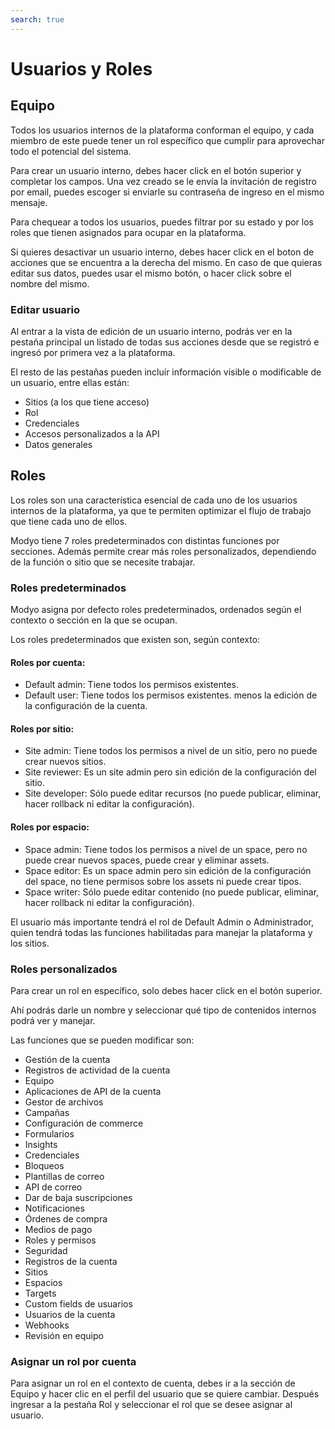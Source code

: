 ```yaml
---
search: true
---
```


# Usuarios y Roles

## Equipo

Todos los usuarios internos de la plataforma conforman el equipo, y cada miembro de este puede tener un rol específico que cumplir para aprovechar todo el potencial del sistema.

Para crear un usuario interno, debes hacer click en el botón superior y completar los campos. Una vez creado se le envía la invitación de registro por email, puedes escoger si enviarle su contraseña de ingreso en el mismo mensaje.

Para chequear a todos los usuarios, puedes filtrar por su estado y por los roles que tienen asignados para ocupar en la plataforma.

Si quieres desactivar un usuario interno, debes hacer click en el boton de acciones que se encuentra a la derecha del mismo. En caso de que quieras editar sus datos, puedes usar el mismo botón, o hacer click sobre el nombre del mismo.

### Editar usuario

Al entrar a la vista de edición de un usuario interno, podrás ver en la pestaña principal un listado de todas sus acciones desde que se registró e ingresó por primera vez a la plataforma.

El resto de las pestañas pueden incluír información visible o modificable de un usuario, entre ellas están:

- Sitios (a los que tiene acceso)
- Rol
- Credenciales
- Accesos personalizados a la API
- Datos generales

## Roles

Los roles son una característica esencial de cada uno de los usuarios internos de la plataforma, ya que te permiten optimizar el flujo de trabajo que tiene cada uno de ellos.

Modyo tiene 7 roles predeterminados con distintas funciones por secciones. Además permite crear más roles personalizados, dependiendo de la función o sitio que se necesite trabajar.

### Roles predeterminados

Modyo asigna por defecto roles predeterminados, ordenados según el contexto o sección en la que se ocupan.

Los roles predeterminados que existen son, según contexto:

#### Roles por cuenta:

- Default admin: Tiene todos los permisos existentes.
- Default user: Tiene todos los permisos existentes. menos la edición de la configuración de la cuenta.

#### Roles por sitio:

- Site admin: Tiene todos los permisos a nivel de un sitio, pero no puede crear nuevos sitios.
- Site reviewer: Es un site admin pero sin edición de la configuración del sitio.
- Site developer: Sólo puede editar recursos (no puede publicar, eliminar, hacer rollback ni editar la configuración).

#### Roles por espacio:

- Space admin: Tiene todos los permisos a nivel de un space, pero no puede crear nuevos spaces, puede crear y eliminar assets.
- Space editor: Es un space admin pero sin edición de la configuración del space, no tiene permisos sobre los assets ni puede crear tipos.
- Space writer: Sólo puede editar contenido (no puede publicar, eliminar, hacer rollback ni editar la configuración).

El usuario más importante tendrá el rol de Default Admin o Administrador, quien tendrá todas las funciones habilitadas para manejar la plataforma y los sitios.

### Roles personalizados

Para crear un rol en específico, solo debes hacer click en el botón superior.

Ahí podrás darle un nombre y seleccionar qué tipo de contenidos internos podrá ver y manejar.

Las funciones que se pueden modificar son:

- Gestión de la cuenta
- Registros de actividad de la cuenta
- Equipo
- Aplicaciones de API de la cuenta
- Gestor de archivos
- Campañas
- Configuración de commerce
- Formularios
- Insights
- Credenciales
- Bloqueos
- Plantillas de correo
- API de correo
- Dar de baja suscripciones
- Notificaciones
- Órdenes de compra
- Medios de pago
- Roles y permisos
- Seguridad
- Registros de la cuenta
- Sitios
- Espacios
- Targets
- Custom fields de usuarios
- Usuarios de la cuenta
- Webhooks
- Revisión en equipo

### Asignar un rol por cuenta

Para asignar un rol en el contexto de cuenta, debes ir a la sección de Equipo y hacer clic en el perfil del usuario que se quiere cambiar. Después ingresar a la pestaña Rol y seleccionar el rol que se desee asignar al usuario.